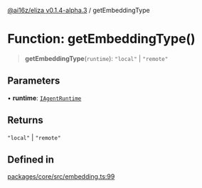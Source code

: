 [@ai16z/eliza v0.1.4-alpha.3](../index.md) / getEmbeddingType

# Function: getEmbeddingType()

> **getEmbeddingType**(`runtime`): `"local"` \| `"remote"`

## Parameters

• **runtime**: [`IAgentRuntime`](../interfaces/IAgentRuntime.md)

## Returns

`"local"` \| `"remote"`

## Defined in

[packages/core/src/embedding.ts:99](https://github.com/Jashiel-Star/ai-agent-elizafw/blob/main/packages/core/src/embedding.ts#L99)
